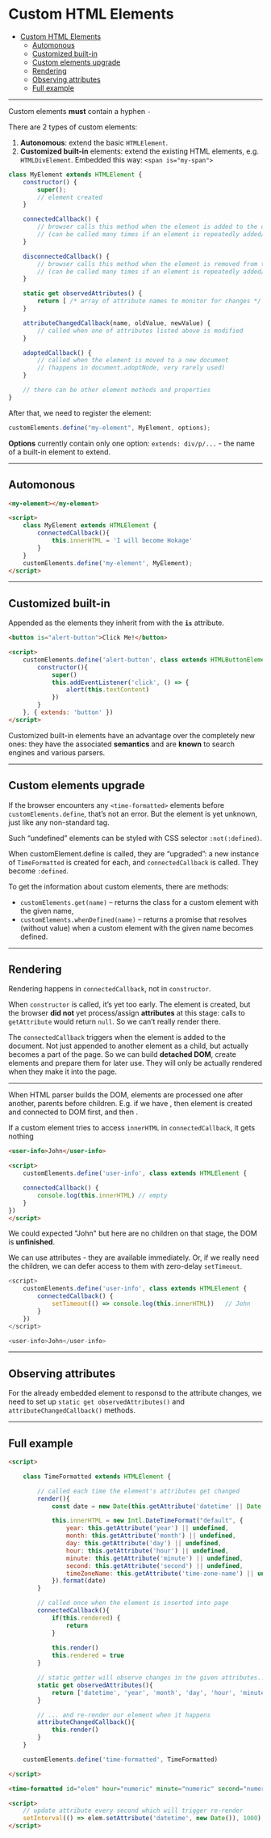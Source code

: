 # Custom HTML Elements

- [Custom HTML Elements](#custom-html-elements)
	- [Automonous](#automonous)
	- [Customized built-in](#customized-built-in)
	- [Custom elements upgrade](#custom-elements-upgrade)
	- [Rendering](#rendering)
	- [Observing attributes](#observing-attributes)
	- [Full example](#full-example)

***

Custom elements **must** contain a hyphen `-`

There are 2 types of custom elements:

1. **Autonomous**: extend the basic `HTMLElement`.
2. **Customized built-in** elements: extend the existing HTML elements, e.g. `HTMLDivElement`. Embedded this way: `<span is="my-span">`

```js
class MyElement extends HTMLElement {
	constructor() {
		super();
		// element created
	}

	connectedCallback() {
		// browser calls this method when the element is added to the document
		// (can be called many times if an element is repeatedly added/removed)
	}

	disconnectedCallback() {
		// browser calls this method when the element is removed from the document
		// (can be called many times if an element is repeatedly added/removed)
	}

	static get observedAttributes() {
		return [ /* array of attribute names to monitor for changes */ ];
	}

	attributeChangedCallback(name, oldValue, newValue) {
		// called when one of attributes listed above is modified
	}

	adoptedCallback() {
		// called when the element is moved to a new document
		// (happens in document.adoptNode, very rarely used)
	}

	// there can be other element methods and properties
}
```

After that, we need to register the element:

```js
customElements.define("my-element", MyElement, options);
```

**Options** currently contain only one option: `extends: div/p/...` - the name of a built-in element to extend.

***


## Automonous


```html
<my-element></my-element>

<script>
	class MyElement extends HTMLElement {
		connectedCallback(){
			this.innerHTML = 'I will become Hokage'	
		}
	}
	customElements.define('my-element', MyElement);
</script>
```

***


## Customized built-in

Appended as the elements they inherit from with the **`is`** attribute.

```html
<button is="alert-button">Click Me!</button>

<script>
	customElements.define('alert-button', class extends HTMLButtonElement {
		constructor(){
			super()
			this.addEventListener('click', () => {
				alert(this.textContent)
			})
		}
	}, { extends: 'button' })
</script>
```

Customized built-in elements have an advantage over the completely new ones: they have the associated **semantics** and are **known** to search engines and various parsers. 

***


## Custom elements upgrade

If the browser encounters any `<time-formatted>` elements before `customElements.define`, that’s not an error. But the element is yet unknown, just like any non-standard tag.

Such “undefined” elements can be styled with CSS selector `:not(:defined)`.

When customElement.define is called, they are “upgraded”: a new instance of `TimeFormatted` is created for each, and `connectedCallback` is called. They become `:defined`.

To get the information about custom elements, there are methods:

- `customElements.get(name)` – returns the class for a custom element with the given name,
- `customElements.whenDefined(name)` – returns a promise that resolves (without value) when a custom element with the given name becomes defined.

***


## Rendering

Rendering happens in `connectedCallback`, not in `constructor`.

When `constructor` is called, it’s yet too early. The element is created, but the browser **did not** yet process/assign **attributes** at this stage: calls to `getAttribute` would return `null`. So we can’t really render there.

The `connectedCallback` triggers when the element is added to the document. Not just appended to another element as a child, but actually becomes a part of the page. So we can build **detached DOM**, create elements and prepare them for later use. They will only be actually rendered when they make it into the page.

***

When HTML parser builds the DOM, elements are processed one after another, parents before children. E.g. if we have <outer><inner></inner></outer>, then <outer> element is created and connected to DOM first, and then <inner>.

If a custom element tries to access `innerHTML` in `connectedCallback`, it gets nothing

```html
<user-info>John</user-info>

<script>
	customElements.define('user-info', class extends HTMLElement {

	connectedCallback() {
		console.log(this.innerHTML)	// empty
	}
})
</script>
```

We could expected "John" but here are no children on that stage, the DOM is **unfinished**.

We can use attributes - they are available immediately. Or, if we really need the children, we can defer access to them with zero-delay `setTimeout`.

```js
<script>
	customElements.define('user-info', class extends HTMLElement {
		connectedCallback() {
			setTimeout(() => console.log(this.innerHTML))	// John
		}
	})
</script>

<user-info>John</user-info>
```

***


## Observing attributes

For the already embedded element to responsd to the attribute changes, we need to set up `static get observedAttributes()` and `attributeChangedCallback()` methods.

***


## Full example

```html
<script>

	class TimeFormatted extends HTMLElement {

		// called each time the element's attributes get changed
		render(){
			const date = new Date(this.getAttribute('datetime' || Date.now()))

			this.innerHTML = new Intl.DateTimeFormat("default", {
				year: this.getAttribute('year') || undefined,
				month: this.getAttribute('month') || undefined,
				day: this.getAttribute('day') || undefined,
				hour: this.getAttribute('hour') || undefined,
				minute: this.getAttribute('minute') || undefined,
				second: this.getAttribute('second') || undefined,
				timeZoneName: this.getAttribute('time-zone-name') || undefined,
			}).format(date)
		}

		// called once when the element is inserted into page
		connectedCallback(){
			if(this.rendered) {
				return
			}
			
			this.render()
			this.rendered = true
		}

		// static getter will observe changes in the given attributes...
		static get observedAttributes(){
			return ['datetime', 'year', 'month', 'day', 'hour', 'minute', 'second', 'time-zone-name']
		}

		// ... and re-render our element when it happens
		attributeChangedCallback(){
			this.render()
		}
	}

	customElements.define('time-formatted', TimeFormatted)

</script>

<time-formatted id="elem" hour="numeric" minute="numeric" second="numeric"></time-formatted>

<script>
	// update attribute every second which will trigger re-render
	setInterval(() => elem.setAttribute('datetime', new Date()), 1000)
</script>
```